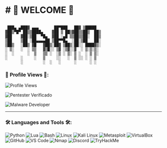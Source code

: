 
# # 🌟 **WELCOME** 🌟

```plaintext

 ███▄ ▄███▓ ▄▄▄       ██▀███   ██▓ ▒█████  
▓██▒▀█▀ ██▒▒████▄    ▓██ ▒ ██▒▓██▒▒██▒  ██▒
▓██    ▓██░▒██  ▀█▄  ▓██ ░▄█ ▒▒██▒▒██░  ██▒
▒██    ▒██ ░██▄▄▄▄██ ▒██▀▀█▄  ░██░▒██   ██░
▒██▒   ░██▒ ▓█   ▓██▒░██▓ ▒██▒░██░░ ████▓▒░
░ ▒░   ░  ░ ▒▒   ▓▒█░░ ▒▓ ░▒▓░░▓  ░ ▒░▒░▒░ 
░  ░      ░  ▒   ▒▒ ░  ░▒ ░ ▒░ ▒ ░  ░ ▒ ▒░ 
░      ░     ░   ▒     ░░   ░  ▒ ░░ ░ ░ ▒  
       ░         ░  ░   ░      ░      ░ ░ 
```


### 👀 **Profile Views** 👀:
![Profile Views](https://img.shields.io/badge/Profile_Views-3402-FFD700?style=flat&logo=github&logoColor=black)

![Pentester Verificado](https://img.shields.io/badge/Pentester%20Verificado-%E2%9C%94%EF%B8%8F-red?style=flat&logo=tryhackme&logoColor=white&labelColor=8B0000&color=008000)

![Malware Developer](https://img.shields.io/badge/Malware%20Developer-💀-008f11?style=flat&logo=virustotal&logoColor=white&labelColor=004400)





---

### 🛠 Languages and Tools 🛠:
![Python](https://img.shields.io/badge/-Python-05122A?style=flat&logo=python&logoColor=F7CD3C)
![Lua](https://img.shields.io/badge/-Lua-05122A?style=flat&logo=lua&logoColor=2C2D72)
![Bash](https://img.shields.io/badge/-Bash-05122A?style=flat&logo=gnu-bash&logoColor=869397)
![Linux](https://img.shields.io/badge/-Linux-05122A?style=flat&logo=linux&logoColor=FAD232)
![Kali Linux](https://img.shields.io/badge/-Kali_Linux-05122A?style=flat&logo=kalilinux&logoColor=white)
![Metasploit](https://img.shields.io/badge/-Metasploit-05122A?style=flat&logo=metasploit&logoColor=blue)
![VirtualBox](https://img.shields.io/badge/-VirtualBox-05122A?style=flat&logo=virtualbox&logoColor=007ACC)
![GitHub](https://img.shields.io/badge/-GitHub-05122A?style=flat&logo=github&logoColor=white)
![VS Code](https://img.shields.io/badge/-VS_Code-05122A?style=flat&logo=visual-studio-code&logoColor=007ACC)
![Nmap](https://img.shields.io/badge/-Nmap-05122A?style=flat&logo=nmap&logoColor=green)
![Discord](https://img.shields.io/badge/-Discord-05122A?style=flat&logo=discord&logoColor=5865F2)
![TryHackMe](https://img.shields.io/badge/-TryHackMe-05122A?style=flat&logo=tryhackme&logoColor=white)

